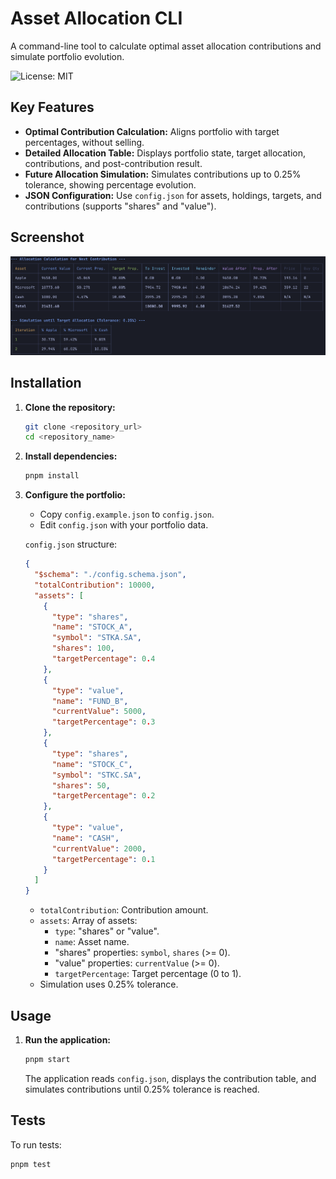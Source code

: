 # Asset Allocation CLI

A command-line tool to calculate optimal asset allocation contributions and simulate portfolio evolution.

![License: MIT](https://img.shields.io/badge/License-MIT-yellow.svg)

## Key Features

- **Optimal Contribution Calculation:** Aligns portfolio with target percentages, without selling.
- **Detailed Allocation Table:** Displays portfolio state, target allocation, contributions, and post-contribution result.
- **Future Allocation Simulation:** Simulates contributions up to 0.25% tolerance, showing percentage evolution.
- **JSON Configuration:** Use `config.json` for assets, holdings, targets, and contributions (supports \"shares\" and \"value\").

## Screenshot

![Example Output](screenshots/example.png)

## Installation

1.  **Clone the repository:**

    ```bash
    git clone <repository_url>
    cd <repository_name>
    ```

2.  **Install dependencies:**

    ```bash
    pnpm install
    ```

3.  **Configure the portfolio:**

    - Copy `config.example.json` to `config.json`.
    - Edit `config.json` with your portfolio data.

    `config.json` structure:

    ```json
    {
      "$schema": "./config.schema.json",
      "totalContribution": 10000,
      "assets": [
        {
          "type": "shares",
          "name": "STOCK_A",
          "symbol": "STKA.SA",
          "shares": 100,
          "targetPercentage": 0.4
        },
        {
          "type": "value",
          "name": "FUND_B",
          "currentValue": 5000,
          "targetPercentage": 0.3
        },
        {
          "type": "shares",
          "name": "STOCK_C",
          "symbol": "STKC.SA",
          "shares": 50,
          "targetPercentage": 0.2
        },
        {
          "type": "value",
          "name": "CASH",
          "currentValue": 2000,
          "targetPercentage": 0.1
        }
      ]
    }
    ```

    - `totalContribution`: Contribution amount.
    - `assets`: Array of assets:
      - `type`: \"shares\" or \"value\".
      - `name`: Asset name.
      - \"shares\" properties: `symbol`, `shares` (>= 0).
      - \"value\" properties: `currentValue` (>= 0).
      - `targetPercentage`: Target percentage (0 to 1).
    - Simulation uses 0.25% tolerance.

## Usage

1.  **Run the application:**

    ```bash
    pnpm start
    ```

    The application reads `config.json`, displays the contribution table, and simulates contributions until 0.25% tolerance is reached.

## Tests

To run tests:

```bash
pnpm test
```
